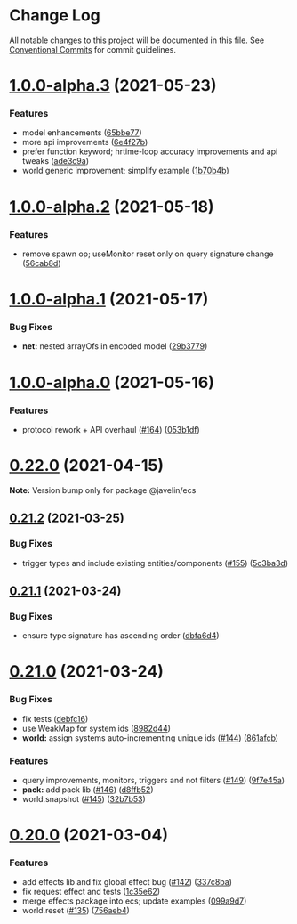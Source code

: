 # Change Log

All notable changes to this project will be documented in this file.
See [Conventional Commits](https://conventionalcommits.org) for commit guidelines.

# [1.0.0-alpha.3](https://github.com/3mcd/javelin/compare/v1.0.0-alpha.2...v1.0.0-alpha.3) (2021-05-23)


### Features

* model enhancements ([65bbe77](https://github.com/3mcd/javelin/commit/65bbe772b631bf06b71870348827c315c397fbc4))
* more api improvements ([6e4f27b](https://github.com/3mcd/javelin/commit/6e4f27b8e200ed49679e1512dccc1fea22010841))
* prefer function keyword; hrtime-loop accuracy improvements and api tweaks ([ade3c9a](https://github.com/3mcd/javelin/commit/ade3c9a219a90844abda31903a44a30f2812ea87))
* world generic improvement; simplify example ([1b70b4b](https://github.com/3mcd/javelin/commit/1b70b4be9f1946103cb409c946a941307bb27ba3))





# [1.0.0-alpha.2](https://github.com/3mcd/javelin/compare/v1.0.0-alpha.1...v1.0.0-alpha.2) (2021-05-18)


### Features

* remove spawn op; useMonitor reset only on query signature change ([56cab8d](https://github.com/3mcd/javelin/commit/56cab8d0b7d7fa214692d55b21b75c727fe64847))





# [1.0.0-alpha.1](https://github.com/3mcd/javelin/compare/v1.0.0-alpha.0...v1.0.0-alpha.1) (2021-05-17)


### Bug Fixes

* **net:** nested arrayOfs in encoded model ([29b3779](https://github.com/3mcd/javelin/commit/29b3779feb91fe86b0a14232b060e9777a031418))





# [1.0.0-alpha.0](https://github.com/3mcd/javelin/compare/v0.22.0...v1.0.0-alpha.0) (2021-05-16)


### Features

* protocol rework + API overhaul ([#164](https://github.com/3mcd/javelin/issues/164)) ([053b1df](https://github.com/3mcd/javelin/commit/053b1dfc5972786b86d06339db8c6751a8dae6f4))





# [0.22.0](https://github.com/3mcd/javelin/compare/v0.21.2...v0.22.0) (2021-04-15)

**Note:** Version bump only for package @javelin/ecs





## [0.21.2](https://github.com/3mcd/javelin/compare/v0.21.1...v0.21.2) (2021-03-25)


### Bug Fixes

* trigger types and include existing entities/components ([#155](https://github.com/3mcd/javelin/issues/155)) ([5c3ba3d](https://github.com/3mcd/javelin/commit/5c3ba3d8253c42b2431942f461d7d8742a8bec27))





## [0.21.1](https://github.com/3mcd/javelin/compare/v0.21.0...v0.21.1) (2021-03-24)


### Bug Fixes

* ensure type signature has ascending order ([dbfa6d4](https://github.com/3mcd/javelin/commit/dbfa6d478de9e585f97de6bc23351a2bb25f1e63))





# [0.21.0](https://github.com/3mcd/javelin/compare/v0.20.0...v0.21.0) (2021-03-24)


### Bug Fixes

* fix tests ([debfc16](https://github.com/3mcd/javelin/commit/debfc16a283260d318c4a21bc101065e4c90c5f6))
* use WeakMap for system ids ([8982d44](https://github.com/3mcd/javelin/commit/8982d44850ce9f1374b977ba04beccf9aa5bd1bb))
* **world:** assign systems auto-incrementing unique ids ([#144](https://github.com/3mcd/javelin/issues/144)) ([861afcb](https://github.com/3mcd/javelin/commit/861afcb61e459c1dcbfd81bfee939939a264b270))


### Features

* query improvements, monitors, triggers and not filters ([#149](https://github.com/3mcd/javelin/issues/149)) ([9f7e45a](https://github.com/3mcd/javelin/commit/9f7e45a9d6ee42b46f0f537e8f798c7c70b34388))
* **pack:** add pack lib ([#146](https://github.com/3mcd/javelin/issues/146)) ([d8ffb52](https://github.com/3mcd/javelin/commit/d8ffb527a097b431e0a0e7303539c3fece284213))
* world.snapshot ([#145](https://github.com/3mcd/javelin/issues/145)) ([32b7b53](https://github.com/3mcd/javelin/commit/32b7b533e061a62343d6532281949bd8db5ea602))





# [0.20.0](https://github.com/3mcd/javelin/compare/v0.19.4...v0.20.0) (2021-03-04)


### Features

* add effects lib and fix global effect bug ([#142](https://github.com/3mcd/javelin/issues/142)) ([337c8ba](https://github.com/3mcd/javelin/commit/337c8bad679eb15465bdebdadcecc63d29950db8))
* fix request effect and tests ([1c35e62](https://github.com/3mcd/javelin/commit/1c35e620c00a14f71e433a60fb3fc34ceb53051d))
* merge effects package into ecs; update examples ([099a9d7](https://github.com/3mcd/javelin/commit/099a9d79e1064016b5b6752e49dbdf4065c0b27c))
* world.reset ([#135](https://github.com/3mcd/javelin/issues/135)) ([756aeb4](https://github.com/3mcd/javelin/commit/756aeb4ac7ffa0be09a5d4193b554e9332b33776))
